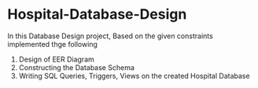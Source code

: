 # Hospital-Database-Design
In this Database Design project, Based on the given constraints implemented thge following
1. Design of EER Diagram
2. Constructing the Database Schema 
3. Writing SQL Queries, Triggers, Views on the created Hospital Database 
